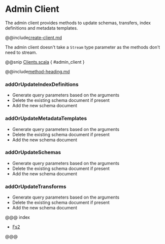 # Admin Client

The admin client provides methods to update schemas, transfers, index definitions and metadata templates.

@@include[create-client.md](../../.includes/client/create-client.md)

The admin client doesn't take a `Stream` type parameter as the methods don't need to stream. 

@@snip [Clients.scala](../../../scala/examples/Clients.scala) { #admin_client }

@@include[method-heading.md](../../.includes/client/method-heading.md)

### addOrUpdateIndexDefinitions
* Generate query parameters based on the arguments
* Delete the existing schema document if present
* Add the new schema document

### addOrUpdateMetadataTemplates
* Generate query parameters based on the arguments
* Delete the existing schema document if present
* Add the new schema document

### addOrUpdateSchemas
* Generate query parameters based on the arguments
* Delete the existing schema document if present
* Add the new schema document

### addOrUpdateTransforms
* Generate query parameters based on the arguments
* Delete the existing schema document if present
* Add the new schema document


@@@ index

* [Fs2](fs2.md)

@@@
